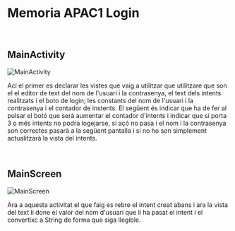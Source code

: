 # Memoria  APAC1 Login
<br>

## MainActivity
![MainActivity](C:/Users/gomez/Documents/2nDAM/PDMD/APAC1Logi/mainactivity.jpg)

Ací el primer es declarar les vistes que vaig a utilitzar que utilitzare que son el el editor de text del nom de l'usuari i la contrasenya, el text dels intents realitzats i el boto de login; les constants del nom de l'usuari i la contrasenya i el contador de instents. El següent és indicar que ha de fer al pulsar el botó que serà aumentar el contador d'intents i indicar que si porta 3 o més intents no podra logejarse, si açó no pasa i el nom i la contrasenya son correctes pasarà a la següent pantalla i si no ho son simplement actualitzarà la vista del intents.

<br>

## MainScreen
![MainScreen](C:/Users/gomez/Documents/2nDAM/PDMD/APAC1Logi/mainscreen.jpg)

Ara a aquesta activitat el que faig es rebre el intent creat abans i ara la vista del text li done el valor del nom d'usuari que li ha pasat el intent i el convertixc a String de forma que siga llegible.
